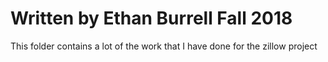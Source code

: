 # Written by Ethan Burrell Fall 2018
This folder contains a lot of the work that I have done for the zillow project
